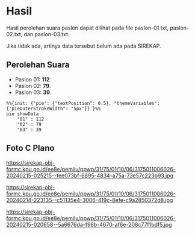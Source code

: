 # Hasil

Hasil perolehan suara paslon dapat dilihat pada file paslon-01.txt, paslon-02.txt, dan paslon-03.txt.

Jika tidak ada, artinya data tersebut belum ada pada SIREKAP.

## Perolehan Suara

 * Paslon 01: **112**.
 * Paslon 02: **79**.
 * Paslon 03: **39**.

```mermaid
%%{init: {"pie": {"textPosition": 0.5}, "themeVariables": {"pieOuterStrokeWidth": "5px"}} }%%
pie showData
    "01" : 112
    "02" : 79
    "03" : 39
```
## Foto C Plano

https://sirekap-obj-formc.kpu.go.id/ee8e/pemilu/ppwp/31/75/01/10/06/3175011006026-20240215-025215--fee073bf-6895-4834-a75a-73e57c223b93.jpg

https://sirekap-obj-formc.kpu.go.id/ee8e/pemilu/ppwp/31/75/01/10/06/3175011006026-20240214-223135--c51135e4-3006-419c-8efe-c9a2850372d8.jpg

https://sirekap-obj-formc.kpu.go.id/ee8e/pemilu/ppwp/31/75/01/10/06/3175011006026-20240215-020658--5a6676da-f98b-4670-af6e-208c77f1bdf5.jpg
